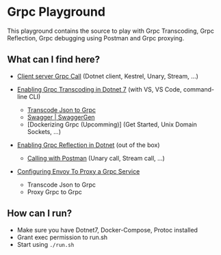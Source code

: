 # Grpc Playground

This playground  contains the source to play with Grpc Transcoding, Grpc Reflection, Grpc debugging using Postman and Grpc proxying.

## What can I find here?

* [Client server Grpc Call](https://learn.microsoft.com/en-us/aspnet/core/grpc/?view=aspnetcore-6.0) (Dotnet client, Kestrel, Unary, Stream, ...)

* [Enabling Grpc Transcoding in Dotnet 7](https://devblogs.microsoft.com/dotnet/announcing-grpc-json-transcoding-for-dotnet/) (with VS, VS Code, command-line CLI)
  * [Transcode Json to Grpc](https://devblogs.microsoft.com/dotnet/announcing-grpc-json-transcoding-for-dotnet/)
  * [Swagger | SwaggerGen](https://learn.microsoft.com/en-us/aspnet/core/grpc/httpapi?view=aspnetcore-7.0)
  * [Dockerizing Grpc (Upcomming)] (Get Started, Unix Domain Sockets, ...)
* [Enabling Grpc Reflection in Dotnet](https://learn.microsoft.com/en-us/aspnet/core/grpc/test-tools?view=aspnetcore-6.0) (out of the box)
  * [Calling with Postman](https://blog.postman.com/postman-now-supports-grpc/) (Unary call, Stream call, ...)
* [Configuring Envoy To Proxy a Grpc Service](https://www.envoyproxy.io/docs/envoy/latest/configuration/http/http_filters/grpc_json_transcoder_filter)
  * Transcode Json to Grpc
  * Proxy Grpc to Grpc

## How can I run?

* Make sure you have Dotnet7, Docker-Compose, Protoc installed
* Grant exec permission to run.sh
* Start using ```./run.sh```


